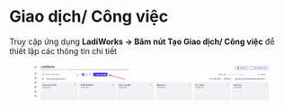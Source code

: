 # Giao dịch/ Công việc

Truy cập ứng dụng **LadiWorks -> Bâm nút Tạo Giao dịch/ Công việc** để thiết lập các thông tin chi tiết&#x20;

<figure><img src="../../.gitbook/assets/image (6) (1).png" alt=""><figcaption></figcaption></figure>
